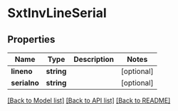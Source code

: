 # SxtInvLineSerial

## Properties
Name | Type | Description | Notes
------------ | ------------- | ------------- | -------------
**lineno** | **string** |  | [optional] 
**serialno** | **string** |  | [optional] 

[[Back to Model list]](../README.md#documentation-for-models) [[Back to API list]](../README.md#documentation-for-api-endpoints) [[Back to README]](../README.md)


